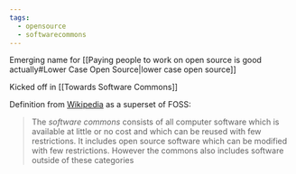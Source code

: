 ```yaml
---
tags:
  - opensource
  - softwarecommons
---
```

Emerging name for [[Paying people to work on open source is good actually#Lower Case Open Source|lower case open source]]

Kicked off in [[Towards Software Commons]]

Definition from [Wikipedia](https://en.wikipedia.org/w/index.php?title=Information_commons&oldid=1186082015#Software_commons) as a superset of FOSS:

> The _software commons_ consists of all computer software which is available at little or no cost and which can be reused with few restrictions. It includes open source software which can be modified with few restrictions. However the commons also includes software outside of these categories